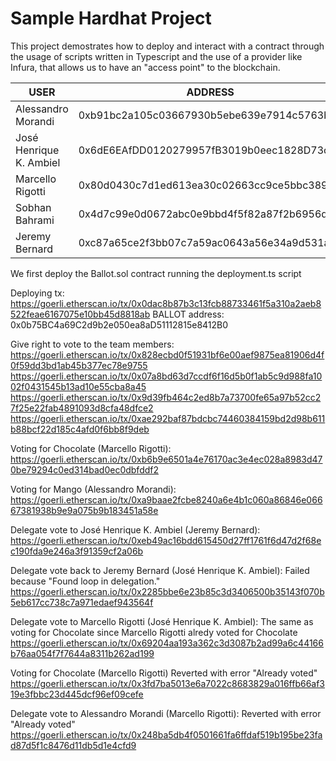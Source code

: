 # Sample Hardhat Project

This project demostrates how to deploy and interact with a contract through the usage of scripts
written in Typescript and the use of a provider like Infura, that allows us to have an "access point"
to the blockchain.

| USER                    | ADDRESS                                       |
|-------------------------|-----------------------------------------------|
| Alessandro Morandi      | 0xb91bc2a105c03667930b5ebe639e7914c5763bdb    |
| José Henrique K. Ambiel | 0x6dE6EAfDD0120279957fB3019b0eec1828D73cDa    |
| Marcello Rigotti        | 0x80d0430c7d1ed613ea30c02663cc9ce5bbc389a8    |
| Sobhan Bahrami          | 0x4d7c99e0d0672abc0e9bbd4f5f82a87f2b6956da    |
| Jeremy Bernard          | 0xc87a65ce2f3bb07c7a59ac0643a56e34a9d531a7    |

We first deploy the Ballot.sol contract running the deployment.ts script

Deploying tx: https://goerli.etherscan.io/tx/0x0dac8b87b3c13fcb88733461f5a310a2aeb8522feae6167075e10bb45d8818ab
BALLOT address: 0x0b75BC4a69C2d9b2e050ea8aD51112815e8412B0

Give right to vote to the team members:
https://goerli.etherscan.io/tx/0x828ecbd0f51931bf6e00aef9875ea81906d4f0f59dd3bd1ab45b377ec78e9755
https://goerli.etherscan.io/tx/0x07a8bd63d7ccdf6f16d5b0f1ab5c9d988fa1002f0431545b13ad10e55cba8a45
https://goerli.etherscan.io/tx/0x9d39fb464c2ed8b7a73700fe65a97b52cc27f25e22fab4891093d8cfa48dfce2
https://goerli.etherscan.io/tx/0xae292baf87bdcbc74460384159bd2d98b611b88bcf22d185c4afd0f6bb8f9deb

Voting for Chocolate (Marcello Rigotti):
https://goerli.etherscan.io/tx/0xb6b9e6501a4e76170ac3e4ec028a8983d470be79294c0ed314bad0ec0dbfddf2

Voting for Mango (Alessandro Morandi):
https://goerli.etherscan.io/tx/0xa9baae2fcbe8240a6e4b1c060a86846e06667381938b9e9a075b9b183451a58e

Delegate vote to José Henrique K. Ambiel (Jeremy Bernard):
https://goerli.etherscan.io/tx/0xeb49ac16bdd615450d27ff1761f6d47d2f68ec190fda9e246a3f91359cf2a06b

Delegate vote back to Jeremy Bernard (José Henrique K. Ambiel):
Failed because "Found loop in delegation."
https://goerli.etherscan.io/tx/0x2285bbe6e23b85c3d3406500b35143f070b5eb617cc738c7a971edaef943564f

Delegate vote to Marcello Rigotti (José Henrique K. Ambiel):
The same as voting for Chocolate since Marcello Rigotti alredy voted for Chocolate
https://goerli.etherscan.io/tx/0x69204aa193a362c3d3087b2ad99a6c44166b76aa054f7f7644a8311b262ad199

Voting for Chocolate (Marcello Rigotti)
Reverted with error "Already voted"
https://goerli.etherscan.io/tx/0x3fd7ba5013e6a7022c8683829a016ffb66af319e3fbbc23d445dcf96ef09cefe

Delegate vote to Alessandro Morandi (Marcello Rigotti):
Reverted with error "Already voted"
https://goerli.etherscan.io/tx/0x248ba5db4f0501661fa6ffdaf519b195be23fad87d5f1c8476d11db5d1e4cfd9